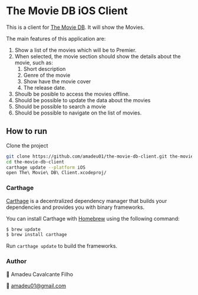 # The Movie DB iOS Client

This is a client for [The Movie DB](www.themoviedb.org). It will show the Movies.

The main features of this application are:

1. Show a list of the movies which will be to Premier.
2. When selected, the movie section should show the details about the movie, such as:
    1. Short description
    2. Genre of the movie
    3. Show have the movie cover
    4. The release date.
3. Shoulb be posible to access the movies offline.
4. Should be possible to update the data about the movies
5. Should be possible to search a movie
6. Should be possible to navigate on the list of movies.


## How to run
Clone the project

```bash
git clone https://github.com/amadeu01/the-movie-db-client.git the-movie-db-client
cd the-movie-db-client
carthage update --platform iOS
open The\ Movie\ DB\ Client.xcodeproj/
```


### Carthage

[Carthage](https://github.com/Carthage/Carthage) is a decentralized dependency manager that builds your dependencies and provides you with binary frameworks.

You can install Carthage with [Homebrew](http://brew.sh/) using the following command:

```bash
$ brew update
$ brew install carthage
```

Run `carthage update` to build the frameworks.


### Author

:name_badge: Amadeu Cavalcante Filho

:email: amadeu01@gmail.com 

